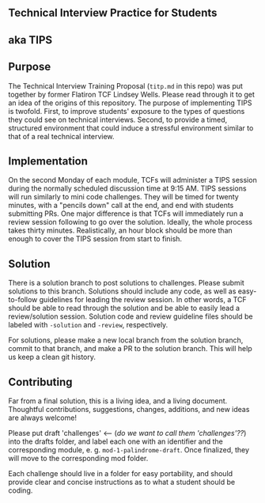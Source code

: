 ## Technical Interview Practice for Students

## aka TIPS

## Purpose

The Technical Interview Training Proposal (`titp.md` in this repo) was put together by former Flatiron TCF Lindsey Wells. Please read through it to get an idea of the origins of this repository. The purpose of implementing TIPS is twofold. First, to improve students' exposure to the types of questions they could see on technical interviews. Second, to provide a timed, structured environment that could induce a stressful environment similar to that of a real technical interview.

## Implementation

On the second Monday of each module, TCFs will administer a TIPS session during the normally scheduled discussion time at 9:15 AM. TIPS sessions will run similarly to mini code challenges. They will be timed for twenty minutes, with a "pencils down" call at the end, and end with students submitting PRs. One major difference is that TCFs will immediately run a review session following to go over the solution. Ideally, the whole process takes thirty minutes. Realistically, an hour block should be more than enough to cover the TIPS session from start to finish.

## Solution

There is a solution branch to post solutions to challenges. Please submit solutions to this branch. Solutions should include any code, as well as easy-to-follow guidelines for leading the review session. In other words, a TCF should be able to read through the solution and be able to easily lead a review/solution session. Solution code and review guideline files should be labeled with `-solution` and `-review`, respectively.

For solutions, please make a new local branch from the solution branch, commit to that branch, and make a PR to the solution branch. This will help us keep a clean git history.

## Contributing

Far from a final solution, this is a living idea, and a living document. Thoughtful contributions, suggestions, changes, additions, and new ideas are always welcome!

Please put draft 'challenges' <-- (_do we want to call them 'challenges'??_) into the drafts folder, and label each one with an identifier and the corresponding module, e. g. `mod-1-palindrome-draft`. Once finalized, they will move to the corresponding mod folder.

Each challenge should live in a folder for easy portability, and should provide clear and concise instructions as to what a student should be coding.
